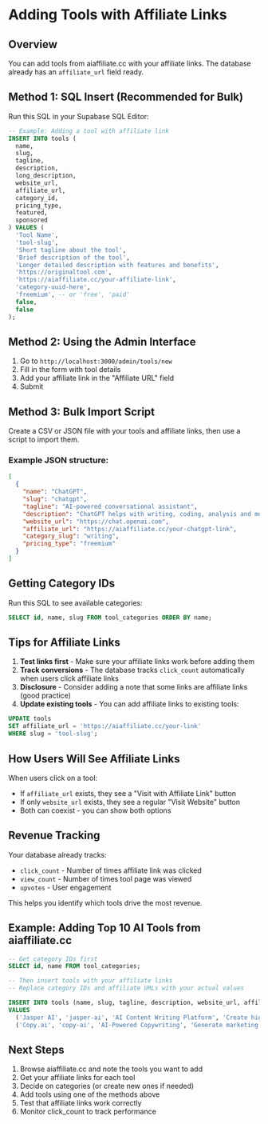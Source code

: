 # Adding Tools with Affiliate Links

## Overview
You can add tools from aiaffiliate.cc with your affiliate links. The database already has an `affiliate_url` field ready.

## Method 1: SQL Insert (Recommended for Bulk)

Run this SQL in your Supabase SQL Editor:

```sql
-- Example: Adding a tool with affiliate link
INSERT INTO tools (
  name,
  slug,
  tagline,
  description,
  long_description,
  website_url,
  affiliate_url,
  category_id,
  pricing_type,
  featured,
  sponsored
) VALUES (
  'Tool Name',
  'tool-slug',
  'Short tagline about the tool',
  'Brief description of the tool',
  'Longer detailed description with features and benefits',
  'https://originaltool.com',
  'https://aiaffiliate.cc/your-affiliate-link',
  'category-uuid-here',
  'freemium', -- or 'free', 'paid'
  false,
  false
);
```

## Method 2: Using the Admin Interface

1. Go to `http://localhost:3000/admin/tools/new`
2. Fill in the form with tool details
3. Add your affiliate link in the "Affiliate URL" field
4. Submit

## Method 3: Bulk Import Script

Create a CSV or JSON file with your tools and affiliate links, then use a script to import them.

### Example JSON structure:

```json
[
  {
    "name": "ChatGPT",
    "slug": "chatgpt",
    "tagline": "AI-powered conversational assistant",
    "description": "ChatGPT helps with writing, coding, analysis and more",
    "website_url": "https://chat.openai.com",
    "affiliate_url": "https://aiaffiliate.cc/your-chatgpt-link",
    "category_slug": "writing",
    "pricing_type": "freemium"
  }
]
```

## Getting Category IDs

Run this SQL to see available categories:

```sql
SELECT id, name, slug FROM tool_categories ORDER BY name;
```

## Tips for Affiliate Links

1. **Test links first** - Make sure your affiliate links work before adding them
2. **Track conversions** - The database tracks `click_count` automatically when users click affiliate links
3. **Disclosure** - Consider adding a note that some links are affiliate links (good practice)
4. **Update existing tools** - You can add affiliate links to existing tools:

```sql
UPDATE tools
SET affiliate_url = 'https://aiaffiliate.cc/your-link'
WHERE slug = 'tool-slug';
```

## How Users Will See Affiliate Links

When users click on a tool:
- If `affiliate_url` exists, they see a "Visit with Affiliate Link" button
- If only `website_url` exists, they see a regular "Visit Website" button
- Both can coexist - you can show both options

## Revenue Tracking

Your database already tracks:
- `click_count` - Number of times affiliate link was clicked
- `view_count` - Number of times tool page was viewed
- `upvotes` - User engagement

This helps you identify which tools drive the most revenue.

## Example: Adding Top 10 AI Tools from aiaffiliate.cc

```sql
-- Get category IDs first
SELECT id, name FROM tool_categories;

-- Then insert tools with your affiliate links
-- Replace category IDs and affiliate URLs with your actual values

INSERT INTO tools (name, slug, tagline, description, website_url, affiliate_url, category_id, pricing_type, featured)
VALUES
  ('Jasper AI', 'jasper-ai', 'AI Content Writing Platform', 'Create high-quality content with AI', 'https://jasper.ai', 'YOUR_AFFILIATE_LINK', 'writing-category-id', 'paid', true),
  ('Copy.ai', 'copy-ai', 'AI-Powered Copywriting', 'Generate marketing copy instantly', 'https://copy.ai', 'YOUR_AFFILIATE_LINK', 'writing-category-id', 'freemium', true);
```

## Next Steps

1. Browse aiaffiliate.cc and note the tools you want to add
2. Get your affiliate links for each tool
3. Decide on categories (or create new ones if needed)
4. Add tools using one of the methods above
5. Test that affiliate links work correctly
6. Monitor click_count to track performance
